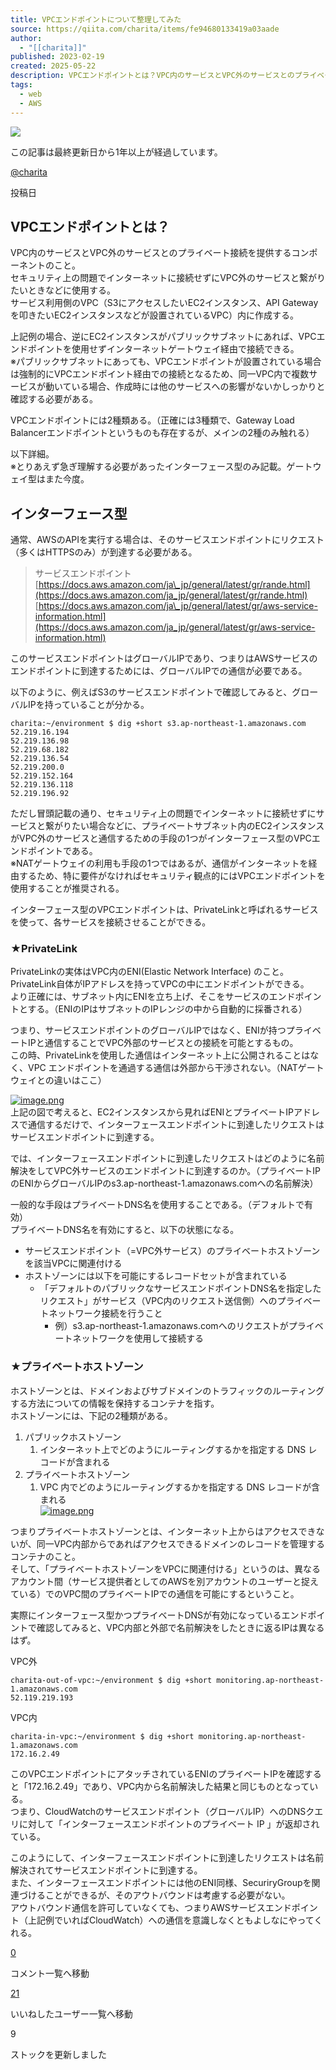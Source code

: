```yaml
---
title: VPCエンドポイントについて整理してみた
source: https://qiita.com/charita/items/fe94680133419a03aade
author:
  - "[[charita]]"
published: 2023-02-19
created: 2025-05-22
description: VPCエンドポイントとは？VPC内のサービスとVPC外のサービスとのプライベート接続を提供するコンポーネントのこと。セキュリティ上の問題でインターネットに接続せずにVPC外のサービスと繋がりたい…
tags:
  - web
  - AWS
---
```

![](https://relay-dsp.ad-m.asia/dmp/sync/bizmatrix?pid=c3ed207b574cf11376&d=x18o8hduaj&uid=3516551)

この記事は最終更新日から1年以上が経過しています。

[@charita](https://qiita.com/charita)

投稿日

## VPCエンドポイントとは？

VPC内のサービスとVPC外のサービスとのプライベート接続を提供するコンポーネントのこと。  
セキュリティ上の問題でインターネットに接続せずにVPC外のサービスと繋がりたいときなどに使用する。  
サービス利用側のVPC（S3にアクセスしたいEC2インスタンス、API Gatewayを叩きたいEC2インスタンスなどが設置されているVPC）内に作成する。

上記例の場合、逆にEC2インスタンスがパブリックサブネットにあれば、VPCエンドポイントを使用せずインターネットゲートウェイ経由で接続できる。  
※パブリックサブネットにあっても、VPCエンドポイントが設置されている場合は強制的にVPCエンドポイント経由での接続となるため、同一VPC内で複数サービスが動いている場合、作成時には他のサービスへの影響がないかしっかりと確認する必要がある。

VPCエンドポイントには2種類ある。（正確には3種類で、Gateway Load Balancerエンドポイントというものも存在するが、メインの2種のみ触れる）

以下詳細。  
※とりあえず急ぎ理解する必要があったインターフェース型のみ記載。ゲートウェイ型はまた今度。

## インターフェース型

通常、AWSのAPIを実行する場合は、そのサービスエンドポイントにリクエスト（多くはHTTPSのみ）が到達する必要がある。

> サービスエンドポイント  
> [https://docs.aws.amazon.com/ja\_jp/general/latest/gr/rande.html](https://docs.aws.amazon.com/ja_jp/general/latest/gr/rande.html)  
> [https://docs.aws.amazon.com/ja\_jp/general/latest/gr/aws-service-information.html](https://docs.aws.amazon.com/ja_jp/general/latest/gr/aws-service-information.html)

このサービスエンドポイントはグローバルIPであり、つまりはAWSサービスのエンドポイントに到達するためには、グローバルIPでの通信が必要である。

以下のように、例えばS3のサービスエンドポイントで確認してみると、グローバルIPを持っていることが分かる。

```text
charita:~/environment $ dig +short s3.ap-northeast-1.amazonaws.com
52.219.16.194
52.219.136.98
52.219.68.182
52.219.136.54
52.219.200.0
52.219.152.164
52.219.136.118
52.219.196.92
```

ただし冒頭記載の通り、セキュリティ上の問題でインターネットに接続せずにサービスと繋がりたい場合などに、プライベートサブネット内のEC2インスタンスがVPC外のサービスと通信するための手段の1つがインターフェース型のVPCエンドポイントである。  
※NATゲートウェイの利用も手段の1つではあるが、通信がインターネットを経由するため、特に要件がなければセキュリティ観点的にはVPCエンドポイントを使用することが推奨される。

インターフェース型のVPCエンドポイントは、PrivateLinkと呼ばれるサービスを使って、各サービスを接続させることができる。

### ★PrivateLink

PrivateLinkの実体はVPC内のENI(Elastic Network Interface) のこと。  
PrivateLink自体がIPアドレスを持ってVPCの中にエンドポイントができる。  
より正確には、サブネット内にENIを立ち上げ、そこをサービスのエンドポイントとする。（ENIのIPはサブネットのIPレンジの中から自動的に採番される）

つまり、サービスエンドポイントのグローバルIPではなく、ENIが持つプライベートIPと通信することでVPC外部のサービスとの接続を可能とするもの。  
この時、PrivateLinkを使用した通信はインターネット上に公開されることはなく、VPC エンドポイントを通過する通信は外部から干渉されない。（NATゲートウェイとの違いはここ）

[![image.png](https://qiita-image-store.s3.ap-northeast-1.amazonaws.com/0/1131391/400d5e69-7ddb-4a59-8823-0fd43db69d89.png)](https://qiita-user-contents.imgix.net/https%3A%2F%2Fqiita-image-store.s3.ap-northeast-1.amazonaws.com%2F0%2F1131391%2F400d5e69-7ddb-4a59-8823-0fd43db69d89.png?ixlib=rb-4.0.0&auto=format&gif-q=60&q=75&s=33e31fc79b1b37f5fbd9adc85a17ede4)  
上記の図で考えると、EC2インスタンスから見ればENIとプライベートIPアドレスで通信するだけで、インターフェースエンドポイントに到達したリクエストはサービスエンドポイントに到達する。

では、インターフェースエンドポイントに到達したリクエストはどのように名前解決をしてVPC外サービスのエンドポイントに到達するのか。（プライベートIPのENIからグローバルIPのs3.ap-northeast-1.amazonaws.comへの名前解決）

一般的な手段はプライベートDNS名を使用することである。（デフォルトで有効）  
プライベートDNS名を有効にすると、以下の状態になる。

- サービスエンドポイント（=VPC外サービス）のプライベートホストゾーンを該当VPCに関連付ける
- ホストゾーンには以下を可能にするレコードセットが含まれている
	- 「デフォルトのパブリックなサービスエンドポイントDNS名を指定したリクエスト」がサービス（VPC内のリクエスト送信側）へのプライベートネットワーク接続を行うこと
		- 例）s3.ap-northeast-1.amazonaws.comへのリクエストがプライベートネットワークを使用して接続する

### ★プライベートホストゾーン

ホストゾーンとは、ドメインおよびサブドメインのトラフィックのルーティングする方法についての情報を保持するコンテナを指す。  
ホストゾーンには、下記の2種類がある。

1. パブリックホストゾーン
	1. インターネット上でどのようにルーティングするかを指定する DNS レコードが含まれる
2. プライベートホストゾーン
	1. VPC 内でどのようにルーティングするかを指定する DNS レコードが含まれる  
		[![image.png](https://qiita-image-store.s3.ap-northeast-1.amazonaws.com/0/1131391/b8bbe468-e4c1-dbb0-f0bc-40f5cbd5e71e.png)](https://qiita-user-contents.imgix.net/https%3A%2F%2Fqiita-image-store.s3.ap-northeast-1.amazonaws.com%2F0%2F1131391%2Fb8bbe468-e4c1-dbb0-f0bc-40f5cbd5e71e.png?ixlib=rb-4.0.0&auto=format&gif-q=60&q=75&s=6b8ab9e2aad3a50bd165781b4ab7a497)

つまりプライベートホストゾーンとは、インターネット上からはアクセスできないが、同一VPC内部からであればアクセスできるドメインのレコードを管理するコンテナのこと。  
そして、「プライベートホストゾーンをVPCに関連付ける」というのは、異なるアカウント間（サービス提供者としてのAWSを別アカウントのユーザーと捉えている）でのVPC間のプライベートIPでの通信を可能にするということ。

実際にインターフェース型かつプライベートDNSが有効になっているエンドポイントで確認してみると、VPC内部と外部で名前解決をしたときに返るIPは異なるはず。

VPC外

```text
charita-out-of-vpc:~/environment $ dig +short monitoring.ap-northeast-1.amazonaws.com
52.119.219.193
```

VPC内

```text
charita-in-vpc:~/environment $ dig +short monitoring.ap-northeast-1.amazonaws.com
172.16.2.49
```

このVPCエンドポイントにアタッチされているENIのプライベートIPを確認すると「172.16.2.49」であり、VPC内から名前解決した結果と同じものとなっている。  
つまり、CloudWatchのサービスエンドポイント（グローバルIP）へのDNSクエリに対して「インターフェースエンドポイントのプライベート IP 」が返却されている。

このようにして、インターフェースエンドポイントに到達したリクエストは名前解決されてサービスエンドポイントに到達する。  
また、インターフェースエンドポイントには他のENI同様、SecuriryGroupを関連づけることができるが、そのアウトバウンドは考慮する必要がない。  
アウトバウンド通信を許可していなくても、つまりAWSサービスエンドポイント（上記例でいればCloudWatch）への通信を意識しなくともよしなにやってくれる。

[0](https://qiita.com/charita/items/#comments)

コメント一覧へ移動

[21](https://qiita.com/charita/items/fe94680133419a03aade/likers)

いいねしたユーザー一覧へ移動

9

ストックを更新しました